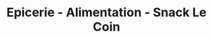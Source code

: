 ---
title: "Epicerie - Alimentation - Snack Le Coin"
url: /montelimar/epicerie-alimentation-snack-le-coin/
shop: commodité
---